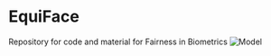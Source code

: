 # EquiFace
Repository for code and material for Fairness in Biometrics 
![Model](https://github.com/TajwarC/VeriFair/blob/main/logo.png)
